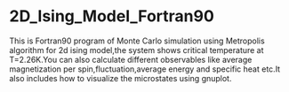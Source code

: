 # 2D_Ising_Model_Fortran90
This is Fortran90 program of Monte Carlo simulation using Metropolis algorithm for 2d ising model,the system shows critical temperature at T=2.26K.You can also calculate different observables like average magnetization per spin,fluctuation,average energy and specific heat etc.It also includes how to visualize the microstates using gnuplot.
